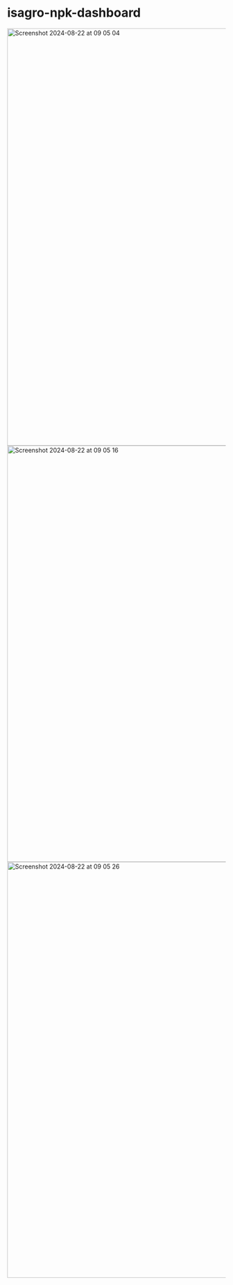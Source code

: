 # isagro-npk-dashboard

<img width="960" alt="Screenshot 2024-08-22 at 09 05 04" src="https://github.com/user-attachments/assets/233f4ec7-48f6-4107-a20a-b83e82a27f1a">

<img width="958" alt="Screenshot 2024-08-22 at 09 05 16" src="https://github.com/user-attachments/assets/2dd9b621-9b8c-443a-a1d9-e9a6cfd7da65">

<img width="957" alt="Screenshot 2024-08-22 at 09 05 26" src="https://github.com/user-attachments/assets/ee1629a4-27c4-4834-b0df-00dc281e734e">
